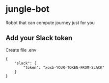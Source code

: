 # jungle-bot
Robot that can compute journey just for you

## Add your Slack token

Create file .env
```
{
    "slack": {
        "token": "xoxb-YOUR-TOKEN-FROM-SLACK"
    }
}
```
